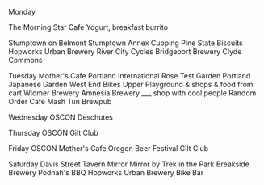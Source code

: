 
Monday

The Morning Star Cafe
    Yogurt, breakfast burrito

Stumptown on Belmont
Stumptown Annex Cupping
Pine State Biscuits
Hopworks Urban Brewery
River City Cycles
Bridgeport Brewery
Clyde Commons


Tuesday
Mother's Cafe
Portland International Rose Test Garden
Portland Japanese Garden
West End Bikes
Upper Playground & shops & food from cart
Widmer Brewery
Amnesia Brewery
___ shop with cool people
Random Order Cafe
Mash Tun Brewpub

Wednesday
OSCON
Deschutes

Thursday
OSCON
Gilt Club

Friday
OSCON
Mother's Cafe
Oregon Beer Festival
Gilt Club

Saturday
Davis Street Tavern
Mirror Mirror by Trek in the Park
Breakside Brewery
Podnah's BBQ
Hopworks Urban Brewery Bike Bar

